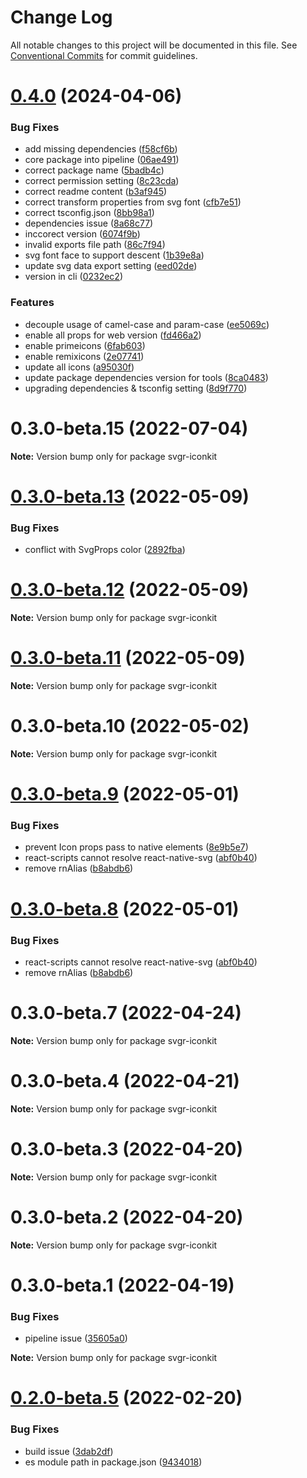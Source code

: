 # Change Log

All notable changes to this project will be documented in this file.
See [Conventional Commits](https://conventionalcommits.org) for commit guidelines.

# [0.4.0](https://github.com/svgr-iconkit/svgr-iconkit/compare/v0.3.1...v0.4.0) (2024-04-06)


### Bug Fixes

* add missing dependencies ([f58cf6b](https://github.com/svgr-iconkit/svgr-iconkit/commit/f58cf6baf291c4cc11b9d7c261f2d4fb9f5c7726))
* core package into pipeline ([06ae491](https://github.com/svgr-iconkit/svgr-iconkit/commit/06ae4918fc9b424c5250c4674351bd8d8c2f38f7))
* correct package name ([5badb4c](https://github.com/svgr-iconkit/svgr-iconkit/commit/5badb4cadccd3972f4564dd8f787dba10ade0699))
* correct permission setting ([8c23cda](https://github.com/svgr-iconkit/svgr-iconkit/commit/8c23cdac5c142230fd4bc0a7837e8322ca2f8454))
* correct readme content ([b3af945](https://github.com/svgr-iconkit/svgr-iconkit/commit/b3af94501cbba7209db981a51d2699c0cbbccae1))
* correct transform properties from svg font ([cfb7e51](https://github.com/svgr-iconkit/svgr-iconkit/commit/cfb7e51f5833bcc339eb852a7c93eadfd80186c3))
* correct tsconfig.json ([8bb98a1](https://github.com/svgr-iconkit/svgr-iconkit/commit/8bb98a161fbe79342bf014a1d43d357fce657036))
* dependencies issue ([8a68c77](https://github.com/svgr-iconkit/svgr-iconkit/commit/8a68c77d67e71a19df3566f68dbb9af8e90a53b7))
* inccorect version ([6074f9b](https://github.com/svgr-iconkit/svgr-iconkit/commit/6074f9b6f4aa736af62b1d17c78c2d590b76cf3d))
* invalid exports file path ([86c7f94](https://github.com/svgr-iconkit/svgr-iconkit/commit/86c7f94372ce618c6617c2dd8732fcfd28f38312))
* svg font face to support descent ([1b39e8a](https://github.com/svgr-iconkit/svgr-iconkit/commit/1b39e8a0ad90b9f6b5788804eb1447ee2f17d06b))
* update svg data export setting ([eed02de](https://github.com/svgr-iconkit/svgr-iconkit/commit/eed02decdd7c15421b6f5417a38acc176ee124de))
* version in cli ([0232ec2](https://github.com/svgr-iconkit/svgr-iconkit/commit/0232ec22bb8d7d08f8ec97c72572183107e23643))


### Features

* decouple usage of camel-case and param-case ([ee5069c](https://github.com/svgr-iconkit/svgr-iconkit/commit/ee5069c9ad7f2e627ffd827ee93decb400386192))
* enable all props for web version ([fd466a2](https://github.com/svgr-iconkit/svgr-iconkit/commit/fd466a25cb8e437460ab3b327bb5f193ea40b8af))
* enable primeicons ([6fab603](https://github.com/svgr-iconkit/svgr-iconkit/commit/6fab603cdf317897abae832b97d2487bb8492257))
* enable remixicons ([2e07741](https://github.com/svgr-iconkit/svgr-iconkit/commit/2e077417309e3ebad235e31584e65900e002f3b2))
* update all icons ([a95030f](https://github.com/svgr-iconkit/svgr-iconkit/commit/a95030f9ac2a5a2c308b6cc7644865d089118bc1))
* update package dependencies version for tools ([8ca0483](https://github.com/svgr-iconkit/svgr-iconkit/commit/8ca04830eb72a993325dd0de3ceca9cbf2cc089b))
* upgrading dependencies & tsconfig setting ([8d9f770](https://github.com/svgr-iconkit/svgr-iconkit/commit/8d9f7702e3e82404b5edeb4bf94c4d2c615b851e))





# 0.3.0-beta.15 (2022-07-04)

**Note:** Version bump only for package svgr-iconkit





# [0.3.0-beta.13](https://github.com/svgr-iconkit/svgr-iconkit/compare/v0.3.0-beta.12...v0.3.0-beta.13) (2022-05-09)


### Bug Fixes

* conflict with SvgProps color ([2892fba](https://github.com/svgr-iconkit/svgr-iconkit/commit/2892fba59c0ea8c2805fd667c7e329615f444c12))





# [0.3.0-beta.12](https://github.com/svgr-iconkit/svgr-iconkit/compare/v0.3.0-beta.11...v0.3.0-beta.12) (2022-05-09)

**Note:** Version bump only for package svgr-iconkit





# [0.3.0-beta.11](https://github.com/svgr-iconkit/svgr-iconkit/compare/v0.3.0-beta.10...v0.3.0-beta.11) (2022-05-09)

**Note:** Version bump only for package svgr-iconkit





# 0.3.0-beta.10 (2022-05-02)

**Note:** Version bump only for package svgr-iconkit





# [0.3.0-beta.9](https://github.com/svgr-iconkit/svgr-iconkit/compare/v0.3.0-beta.3...v0.3.0-beta.9) (2022-05-01)


### Bug Fixes

* prevent Icon props pass to native elements ([8e9b5e7](https://github.com/svgr-iconkit/svgr-iconkit/commit/8e9b5e7b279b8f15e58d79e2271968c7ebd4d9c7))
* react-scripts cannot resolve react-native-svg ([abf0b40](https://github.com/svgr-iconkit/svgr-iconkit/commit/abf0b4062e1fccd1a46b6d8587af068e2a466346))
* remove rnAlias ([b8abdb6](https://github.com/svgr-iconkit/svgr-iconkit/commit/b8abdb6cb5933123ce1dc7456ba7b533ed4e7787))





# [0.3.0-beta.8](https://github.com/svgr-iconkit/svgr-iconkit/compare/v0.3.0-beta.3...v0.3.0-beta.8) (2022-05-01)


### Bug Fixes

* react-scripts cannot resolve react-native-svg ([abf0b40](https://github.com/svgr-iconkit/svgr-iconkit/commit/abf0b4062e1fccd1a46b6d8587af068e2a466346))
* remove rnAlias ([b8abdb6](https://github.com/svgr-iconkit/svgr-iconkit/commit/b8abdb6cb5933123ce1dc7456ba7b533ed4e7787))





# 0.3.0-beta.7 (2022-04-24)

**Note:** Version bump only for package svgr-iconkit





# 0.3.0-beta.4 (2022-04-21)

**Note:** Version bump only for package svgr-iconkit





# 0.3.0-beta.3 (2022-04-20)

**Note:** Version bump only for package svgr-iconkit





# 0.3.0-beta.2 (2022-04-20)

**Note:** Version bump only for package svgr-iconkit





# 0.3.0-beta.1 (2022-04-19)


### Bug Fixes

* pipeline issue ([35605a0](https://github.com/svgr-iconkit/svgr-iconkit/commit/35605a00d60b4ec4a944048c9e1e32718a448878))







**Note:** Version bump only for package svgr-iconkit





# [0.2.0-beta.5](https://github.com/svgr-iconkit/svgr-iconkit/compare/v0.2.0-beta.4...v0.2.0-beta.5) (2022-02-20)


### Bug Fixes

* build issue ([3dab2df](https://github.com/svgr-iconkit/svgr-iconkit/commit/3dab2df75ea78e536c20e3ede7ab011aca7d86f4))
* es module path in package.json ([9434018](https://github.com/svgr-iconkit/svgr-iconkit/commit/9434018088857b62074aa326aa3ec3d11c6a17dc))
